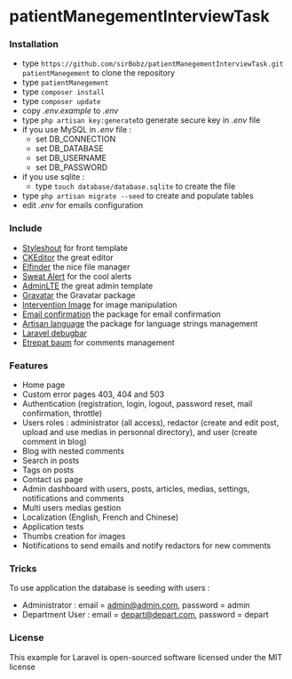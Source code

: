 # patientManegementInterviewTask


### Installation ###

* type `https://github.com/sirBobz/patientManegementInterviewTask.git patientManegement` to clone the repository 
* type `patientManegement`
* type `composer install`
* type `composer update`
* copy *.env.example* to *.env*
* type `php artisan key:generate`to generate secure key in *.env* file
* if you use MySQL in *.env* file :
   * set DB_CONNECTION
   * set DB_DATABASE
   * set DB_USERNAME
   * set DB_PASSWORD
* if you use sqlite :
   * type `touch database/database.sqlite` to create the file
* type `php artisan migrate --seed` to create and populate tables
* edit *.env* for emails configuration

### Include ###

* [Styleshout](https://www.styleshout.com/) for front template
* [CKEditor](http://ckeditor.com) the great editor
* [Elfinder](https://github.com/Studio-42/elFinder) the nice file manager
* [Sweat Alert](http://t4t5.github.io/sweetalert/) for the cool alerts
* [AdminLTE](https://adminlte.io/themes/AdminLTE/index2.html) the great admin template
* [Gravatar](https://github.com/creativeorange/gravatar) the Gravatar package
* [Intervention Image](http://image.intervention.io/) for image manipulation
* [Email confirmation](https://github.com/bestmomo/laravel-email-confirmation) the package for email confirmation
* [Artisan language](https://github.com/bestmomo/laravel-artisan-language) the package for language strings management
* [Laravel debugbar](https://github.com/barryvdh/laravel-debugbar)
* [Etrepat baum](https://github.com/etrepat/baum) for comments management

### Features ###

* Home page
* Custom error pages 403, 404 and 503
* Authentication (registration, login, logout, password reset, mail confirmation, throttle)
* Users roles : administrator (all access), redactor (create and edit post, upload and use medias in personnal directory), and user (create comment in blog)
* Blog with nested comments
* Search in posts
* Tags on posts
* Contact us page
* Admin dashboard with users, posts, articles, medias, settings, notifications and comments
* Multi users medias gestion
* Localization (English, French and Chinese)
* Application tests
* Thumbs creation for images
* Notifications to send emails and notify redactors for new comments

### Tricks ###

To use application the database is seeding with users :

* Administrator : email = admin@admin.com, password = admin
* Department User : email = depart@depart.com, password = depart


### License ###

This example for Laravel is open-sourced software licensed under the MIT license
